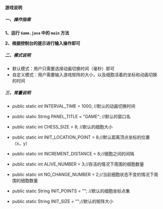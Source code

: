 #### 游戏说明

##### 一、操作指南

**1、运行 `Game.java`  中的 `main` 方法**

**2、根据控制台的提示进行输入操作即可**

##### 二、模式说明

- 默认模式：用户只需要选择动画切换时间（毫秒）即可
- 自定义模式：用户需要输入游戏矩阵的大小，以及细胞活着的坐标和动画切换的时间

##### 三、常量说明

 - public static int INTERVAL_TIME = 1000; //默认的动画切换时间
 - public static String PANEL_TITLE = "GAME"; //默认的窗口名
 - public static int CHESS_SIZE = 8; //默认的细胞大小
 - public static int INIT_LOCATION_POINT = 8;//默认距离顶点坐标的位置（x，y）
 - public static int INCREMENT_DISTANCE = 8;//细胞之间的间隔
 - public static int ALIVE_NUMBER = 3;//存活的情况下周围的细胞数量
 - public static int NO_CHANGE_NUMBER = 2;//当前细胞状态不变的情况下周围的细胞数量
 
 - public static String INIT_POINTS = ""; //默认的细胞坐标点集
 - public static String INIT_SIZE = "";//默认的矩阵大小

